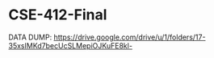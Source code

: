 # CSE-412-Final
DATA DUMP: https://drive.google.com/drive/u/1/folders/17-35xsIMKd7becUcSLMepiOJKuFE8kl-
